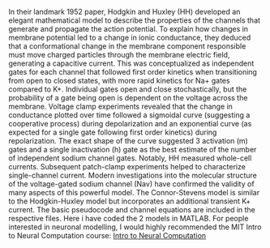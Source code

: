 In their landmark 1952 paper, Hodgkin and Huxley (HH) developed an elegant mathematical
model to describe the properties of the channels that generate and propagate the action
potential. To explain how changes in membrane potential led to a change in ionic conductance,
they deduced that a conformational change in the membrane component responsible must move
charged particles through the membrane electric field, generating a capacitive current. This was
conceptualized as independent gates for each channel that followed first order kinetics when
transitioning from open to closed states, with more rapid kinetics for Na+ gates compared to K+.
Individual gates open and close stochastically, but the probability of a gate being open is
dependent on the voltage across the membrane. Voltage clamp experiments revealed that the
change in conductance plotted over time followed a sigmoidal curve (suggesting a cooperative
process) during depolarization and an exponential curve (as expected for a single gate following
first order kinetics) during repolarization. The exact shape of the curve suggested 3 activation (m)
gates and a single inactivation (h) gate as the best estimate of the number of independent sodium
channel gates.
Notably, HH measured whole-cell currents. Subsequent patch-clamp experiments helped to
characterize single-channel current. Modern investigations into the molecular structure of the
voltage-gated sodium channel (Nav) have confirmed the validity of many aspects of this powerful
model. 
The Connor-Stevens model is similar to the Hodgkin-Huxley model but incorporates an additional transient K+ current. 
The basic pseudocode and channel equations are included in the respective files. Here i have coded the 2 models in MATLAB.
For people interested in neuronal modelling, I would highly recommended the MIT Intro to Neural Computation course: 
[Intro to Neural Computation](https://ocw.mit.edu/courses/9-40-introduction-to-neural-computation-spring-2018/)

